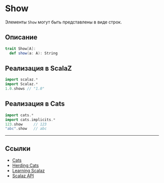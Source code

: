 # Show

Элементы `Show` могут быть представлены в виде строк.

## Описание

```scala
trait Show[A]:
  def show(a: A): String
```

## Реализация в ScalaZ

```scala
import scalaz.*
import Scalaz.*
1.0.shows // "1.0"
```

## Реализация в Cats

```scala
import cats.*
import cats.implicits.*
123.show     // 123
"abc".show   // abc
```


---

## Ссылки

- [Cats](https://typelevel.org/cats/typeclasses/show.html)
- [Herding Cats](http://eed3si9n.com/herding-cats/Show.html)
- [Learning Scalaz](http://eed3si9n.com/learning-scalaz/Show.html)
- [Scalaz API](https://javadoc.io/doc/org.scalaz/scalaz-core_3/7.3.6/scalaz/Show.html)
